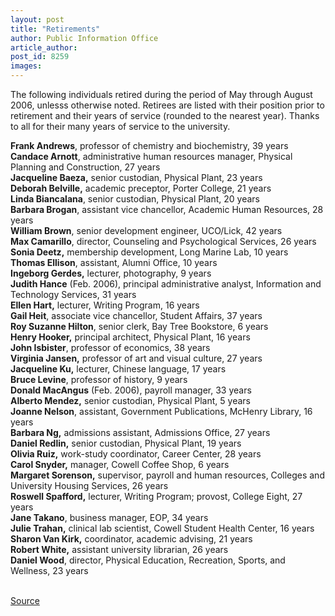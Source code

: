 ```yaml
---
layout: post
title: "Retirements"
author: Public Information Office
article_author: 
post_id: 8259
images:
---
```


<a name="content" id="content"></a>
<p>
  The following individuals retired during the period of May through August 2006, unlesss otherwise noted. Retirees are listed with their position prior to retirement and their years of service (rounded to the nearest year). Thanks to all for their many years of service to the university.
</p>
<p>
  <b>Frank Andrews</b>, professor of chemistry and biochemistry, 39 years<br>
  <b>Candace Arnott</b>, administrative human resources manager, Physical Planning and Construction, 27 years<br>
  <b>Jacqueline Baeza,</b> senior custodian, Physical Plant, 23 years<br>
  <b>Deborah Belville,</b> academic preceptor, Porter College, 21 years<br>
  <b>Linda Biancalana</b>, senior custodian, Physical Plant, 20 years<br>
  <b>Barbara Brogan</b>, assistant vice chancellor, Academic Human Resources, 28 years<br>
  <b>William Brown</b>, senior development engineer, UCO/Lick, 42 years<br>
  <b>Max Camarillo</b>, director, Counseling and Psychological Services, 26 years<br>
  <b>Sonia Deetz,</b> membership development, Long Marine Lab, 10 years<br>
  <b>Thomas Ellison</b>, assistant, Alumni Office, 10 years<br>
  <b>Ingeborg Gerdes,</b> lecturer, photography, 9 years<br>
  <b>Judith Hance</b> (Feb. 2006), principal administrative analyst, Information and Technology Services, 31 years<br>
  <b>Ellen Hart,</b> lecturer, Writing Program, 16 years<br>
  <b>Gail Heit</b>, associate vice chancellor, Student Affairs, 37 years<br>
  <b>Roy Suzanne Hilton</b>, senior clerk, Bay Tree Bookstore, 6 years<br>
  <b>Henry Hooker,</b> principal architect, Physical Plant, 16 years<br>
  <b>John Isbister</b>, professor of economics, 38 years<br>
  <b>Virginia Jansen,</b> professor of art and visual culture, 27 years<br>
  <b>Jacqueline Ku,</b> lecturer, Chinese language, 17 years<br>
  <b>Bruce Levine</b>, professor of history, 9 years<br>
  <b>Donald MacAngus</b> (Feb. 2006), payroll manager, 33 years<br>
  <b>Alberto Mendez,</b> senior custodian, Physical Plant, 5 years<br>
  <b>Joanne Nelson</b>, assistant, Government Publications, McHenry Library, 16 years<br>
  <b>Barbara Ng,</b> admissions assistant, Admissions Office, 27 years<br>
  <b>Daniel Redlin,</b> senior custodian, Physical Plant, 19 years<br>
  <b>Olivia Ruiz,</b> work-study coordinator, Career Center, 28 years<br>
  <b>Carol Snyder,</b> manager, Cowell Coffee Shop, 6 years<br>
  <b>Margaret Sorenson,</b> supervisor, payroll and human resources, Colleges and University Housing Services, 26 years<br>
  <b>Roswell Spafford,</b> lecturer, Writing Program; provost, College Eight, 27 years<br>
  <b>Jane Takano</b>, business manager, EOP, 34 years<br>
  <b>Julie Trahan,</b> clinical lab scientist, Cowell Student Health Center, 16 years<br>
  <b>Sharon Van Kirk,</b> coordinator, academic advising, 21 years<br>
  <b>Robert White,</b> assistant university librarian, 26 years<br>
  <b>Daniel Wood</b>, director, Physical Education, Recreation, Sports, and Wellness, 23 years<br>
  <br>
</p>
<p><a href="http://www1.ucsc.edu/currents/06-07/09-25/retirements.asp" title="Permalink to retirements">Source</a></p>
